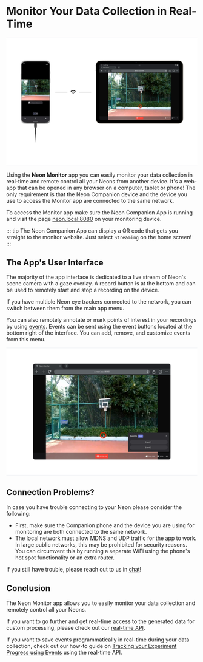 # Monitor Your Data Collection in Real-Time

![Monitor App](./monitor-app.jpg)

Using the **Neon Monitor** app you can easily monitor your data collection in real-time and remote control all your Neons from another device. It's a web-app that can be opened in any browser on a computer, tablet or phone! The only requirement is that the Neon Companion device and the device you use to access the Monitor app are connected to the same network.

To access the Monitor app make sure the Neon Companion App is running and visit the page [neon.local:8080](http://neon.local:8080) on your monitoring device.

::: tip
The Neon Companion App can display a QR code that gets you straight to the monitor website. Just select `Streaming` on the home screen!
:::

## The App's User Interface

The majority of the app interface is dedicated to a live stream of Neon's scene camera with a gaze overlay. A record button is at the bottom and can be used to remotely start and stop a recording on the device.

If you have multiple Neon eye trackers connected to the network, you can switch between them from the main app menu.

You can also remotely annotate or mark points of interest in your recordings by using [events](/data-collection/events/). Events can be sent using the event buttons located at the bottom right of the interface. You can add, remove, and customize events from this menu.

![Monitor App UI](./monitor-ui.png)

## Connection Problems?

In case you have trouble connecting to your Neon please consider the following:

- First, make sure the Companion phone and the device you are using for monitoring are both connected to the same network.
- The local network must allow MDNS and UDP traffic for the app to work. In large public networks, this may be prohibited for security reasons. You can circumvent this by running a separate WiFi using the phone's hot spot functionality or an extra router.

If you still have trouble, please reach out to us in [chat](https://pupil-labs.com/chat/)!

## Conclusion

The Neon Monitor app allows you to easily monitor your data collection and remotely control all your Neons.

If you want to go further and get real-time access to the generated data for custom processing, please check out our [real-time API](/real-time-api/tutorials/).

If you want to save events programmatically in real-time during your data collection, check out our how-to guide on [Tracking your Experiment Progress using Events](/real-time-api/track-your-experiment-progress-using-events/) using the real-time API.
